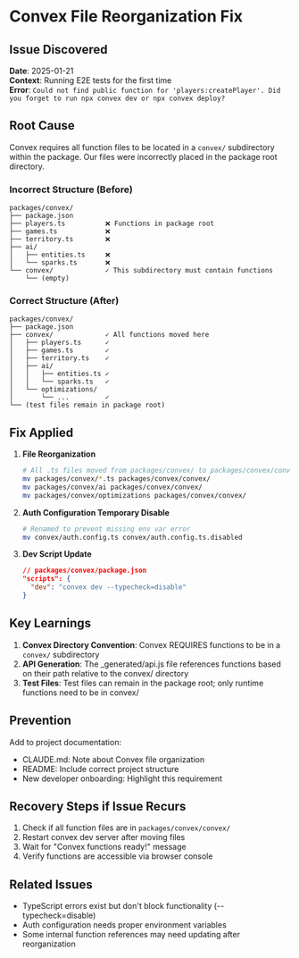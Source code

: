 # Convex File Reorganization Fix

## Issue Discovered

**Date**: 2025-01-21  
**Context**: Running E2E tests for the first time  
**Error**: `Could not find public function for 'players:createPlayer'. Did you forget to run npx convex dev or npx convex deploy?`

## Root Cause

Convex requires all function files to be located in a `convex/` subdirectory within the package. Our files were incorrectly placed in the package root directory.

### Incorrect Structure (Before)
```
packages/convex/
├── package.json
├── players.ts          ❌ Functions in package root
├── games.ts            ❌
├── territory.ts        ❌
├── ai/
│   ├── entities.ts     ❌
│   └── sparks.ts       ❌
└── convex/             ✓ This subdirectory must contain functions
    └── (empty)
```

### Correct Structure (After)
```
packages/convex/
├── package.json
├── convex/             ✓ All functions moved here
│   ├── players.ts      ✓
│   ├── games.ts        ✓
│   ├── territory.ts    ✓
│   ├── ai/
│   │   ├── entities.ts ✓
│   │   └── sparks.ts   ✓
│   └── optimizations/
│       └── ...         ✓
└── (test files remain in package root)
```

## Fix Applied

1. **File Reorganization**
   ```bash
   # All .ts files moved from packages/convex/ to packages/convex/convex/
   mv packages/convex/*.ts packages/convex/convex/
   mv packages/convex/ai packages/convex/convex/
   mv packages/convex/optimizations packages/convex/convex/
   ```

2. **Auth Configuration Temporary Disable**
   ```bash
   # Renamed to prevent missing env var error
   mv convex/auth.config.ts convex/auth.config.ts.disabled
   ```

3. **Dev Script Update**
   ```json
   // packages/convex/package.json
   "scripts": {
     "dev": "convex dev --typecheck=disable"
   }
   ```

## Key Learnings

1. **Convex Directory Convention**: Convex REQUIRES functions to be in a `convex/` subdirectory
2. **API Generation**: The _generated/api.js file references functions based on their path relative to the convex/ directory
3. **Test Files**: Test files can remain in the package root; only runtime functions need to be in convex/

## Prevention

Add to project documentation:
- CLAUDE.md: Note about Convex file organization
- README: Include correct project structure
- New developer onboarding: Highlight this requirement

## Recovery Steps if Issue Recurs

1. Check if all function files are in `packages/convex/convex/`
2. Restart convex dev server after moving files
3. Wait for "Convex functions ready!" message
4. Verify functions are accessible via browser console

## Related Issues

- TypeScript errors exist but don't block functionality (--typecheck=disable)
- Auth configuration needs proper environment variables
- Some internal function references may need updating after reorganization